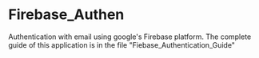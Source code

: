 # Firebase_Authen
Authentication with email using google's Firebase platform.
The complete guide of this application is in the file "Fiebase_Authentication_Guide"
